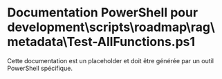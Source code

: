 # Documentation PowerShell pour development\scripts\roadmap\rag\metadata\Test-AllFunctions.ps1

Cette documentation est un placeholder et doit être générée par un outil PowerShell spécifique.
